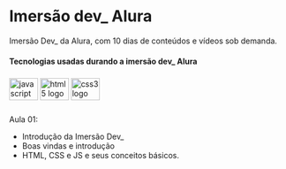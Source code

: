 # Imersão dev_ Alura
Imersão Dev_ da Alura, com 10 dias de conteúdos e vídeos sob demanda.

<h4 align="left">Tecnologias usadas durando a imersão dev_ Alura</h4>

###

<div align="left">
  <img src="https://cdn.jsdelivr.net/gh/devicons/devicon/icons/javascript/javascript-original.svg" height="40" width="52" alt="javascript logo"  />
  <img src="https://cdn.jsdelivr.net/gh/devicons/devicon/icons/html5/html5-original.svg" height="40" width="52" alt="html5 logo"  />
  <img src="https://cdn.jsdelivr.net/gh/devicons/devicon/icons/css3/css3-original.svg" height="40" width="52" alt="css3 logo"  />
</div>

###

Aula 01:

- Introdução da Imersão Dev_
- Boas vindas e introdução
- HTML, CSS e JS e seus conceitos básicos.
